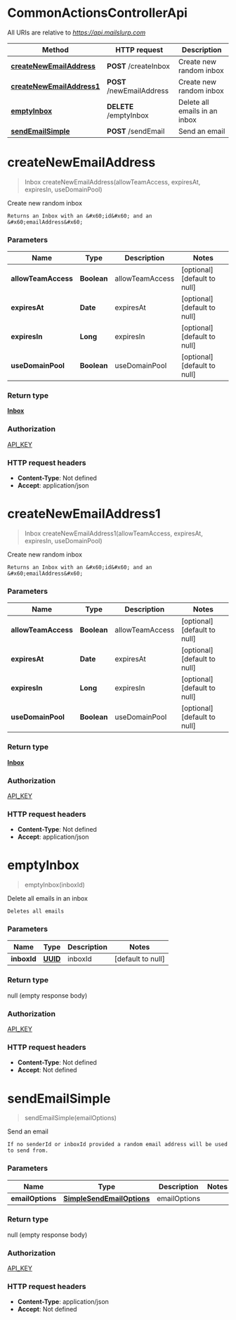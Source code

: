 # CommonActionsControllerApi

All URIs are relative to *https://api.mailslurp.com*

Method | HTTP request | Description
------------- | ------------- | -------------
[**createNewEmailAddress**](CommonActionsControllerApi#createNewEmailAddress) | **POST** /createInbox | Create new random inbox
[**createNewEmailAddress1**](CommonActionsControllerApi#createNewEmailAddress1) | **POST** /newEmailAddress | Create new random inbox
[**emptyInbox**](CommonActionsControllerApi#emptyInbox) | **DELETE** /emptyInbox | Delete all emails in an inbox
[**sendEmailSimple**](CommonActionsControllerApi#sendEmailSimple) | **POST** /sendEmail | Send an email


<a name="createNewEmailAddress"></a>
# **createNewEmailAddress**
> Inbox createNewEmailAddress(allowTeamAccess, expiresAt, expiresIn, useDomainPool)

Create new random inbox

    Returns an Inbox with an &#x60;id&#x60; and an &#x60;emailAddress&#x60;

### Parameters

Name | Type | Description  | Notes
------------- | ------------- | ------------- | -------------
 **allowTeamAccess** | **Boolean**| allowTeamAccess | [optional] [default to null]
 **expiresAt** | **Date**| expiresAt | [optional] [default to null]
 **expiresIn** | **Long**| expiresIn | [optional] [default to null]
 **useDomainPool** | **Boolean**| useDomainPool | [optional] [default to null]

### Return type

[**Inbox**](../Models/Inbox)

### Authorization

[API_KEY](../README#API_KEY)

### HTTP request headers

- **Content-Type**: Not defined
- **Accept**: application/json

<a name="createNewEmailAddress1"></a>
# **createNewEmailAddress1**
> Inbox createNewEmailAddress1(allowTeamAccess, expiresAt, expiresIn, useDomainPool)

Create new random inbox

    Returns an Inbox with an &#x60;id&#x60; and an &#x60;emailAddress&#x60;

### Parameters

Name | Type | Description  | Notes
------------- | ------------- | ------------- | -------------
 **allowTeamAccess** | **Boolean**| allowTeamAccess | [optional] [default to null]
 **expiresAt** | **Date**| expiresAt | [optional] [default to null]
 **expiresIn** | **Long**| expiresIn | [optional] [default to null]
 **useDomainPool** | **Boolean**| useDomainPool | [optional] [default to null]

### Return type

[**Inbox**](../Models/Inbox)

### Authorization

[API_KEY](../README#API_KEY)

### HTTP request headers

- **Content-Type**: Not defined
- **Accept**: application/json

<a name="emptyInbox"></a>
# **emptyInbox**
> emptyInbox(inboxId)

Delete all emails in an inbox

    Deletes all emails

### Parameters

Name | Type | Description  | Notes
------------- | ------------- | ------------- | -------------
 **inboxId** | [**UUID**](../Models/)| inboxId | [default to null]

### Return type

null (empty response body)

### Authorization

[API_KEY](../README#API_KEY)

### HTTP request headers

- **Content-Type**: Not defined
- **Accept**: Not defined

<a name="sendEmailSimple"></a>
# **sendEmailSimple**
> sendEmailSimple(emailOptions)

Send an email

    If no senderId or inboxId provided a random email address will be used to send from.

### Parameters

Name | Type | Description  | Notes
------------- | ------------- | ------------- | -------------
 **emailOptions** | [**SimpleSendEmailOptions**](../Models/SimpleSendEmailOptions)| emailOptions |

### Return type

null (empty response body)

### Authorization

[API_KEY](../README#API_KEY)

### HTTP request headers

- **Content-Type**: application/json
- **Accept**: Not defined

